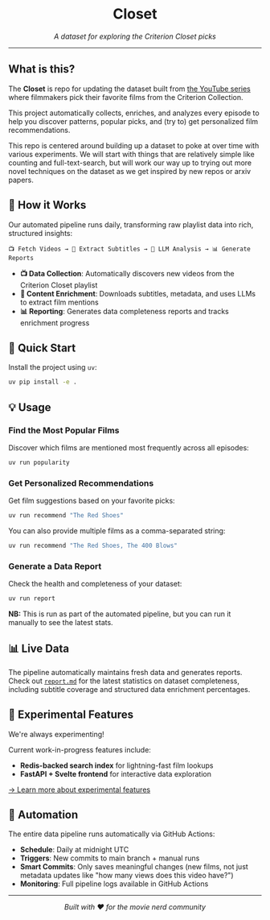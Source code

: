 <div align="center">

# Closet

*A dataset for exploring the Criterion Closet picks*

</div>

---

## What is this?

The **Closet** is repo for updating the dataset built from [the YouTube series](https://www.youtube.com/playlist?list=PL7D89754A5DAD1E8E) where filmmakers pick their favorite films from the Criterion Collection. 

This project automatically collects, enriches, and analyzes every episode to help you discover patterns, popular picks, and (try to) get personalized film recommendations.

This repo is centered around building up a dataset to poke at over time with various experiments.
We will start with things that are relatively simple like counting and full-text-search, but will work our way up to trying out more novel techniques on the dataset as we get inspired by new repos or arxiv papers.

## 🔄 How it Works

Our automated pipeline runs daily, transforming raw playlist data into rich, structured insights:

```
📺 Fetch Videos → 📝 Extract Subtitles → 🤖 LLM Analysis → 📊 Generate Reports
```

- **📺 Data Collection**: Automatically discovers new videos from the Criterion Closet playlist
- **📝 Content Enrichment**: Downloads subtitles, metadata, and uses LLMs to extract film mentions
- **📊 Reporting**: Generates data completeness reports and tracks enrichment progress

## 🚀 Quick Start

Install the project using `uv`:

```bash
uv pip install -e .
```

## 💡 Usage

### Find the Most Popular Films

Discover which films are mentioned most frequently across all episodes:

```bash
uv run popularity
```

### Get Personalized Recommendations

Get film suggestions based on your favorite picks:

```bash
uv run recommend "The Red Shoes"
```

You can also provide multiple films as a comma-separated string:

```bash
uv run recommend "The Red Shoes, The 400 Blows"
```

### Generate a Data Report

Check the health and completeness of your dataset:

```bash
uv run report
```

**NB:** This is run as part of the automated pipeline, but you can run it manually to see the latest stats.

## 📊 Live Data

The pipeline automatically maintains fresh data and generates reports. Check out [`report.md`](report.md) for the latest statistics on dataset completeness, including subtitle coverage and structured data enrichment percentages.

## 🧪 Experimental Features

We're always experimenting! 

Current work-in-progress features include:

- **Redis-backed search index** for lightning-fast film lookups
- **FastAPI + Svelte frontend** for interactive data exploration

[→ Learn more about experimental features](src/closet/experimental/README.md)

## 🤖 Automation

The entire data pipeline runs automatically via GitHub Actions:

- **Schedule**: Daily at midnight UTC
- **Triggers**: New commits to main branch + manual runs
- **Smart Commits**: Only saves meaningful changes (new films, not just metadata updates like "how many views does this video have?")
- **Monitoring**: Full pipeline logs available in GitHub Actions

---

<div align="center">
<i>Built with ❤️ for the movie nerd community</i>
</div>

